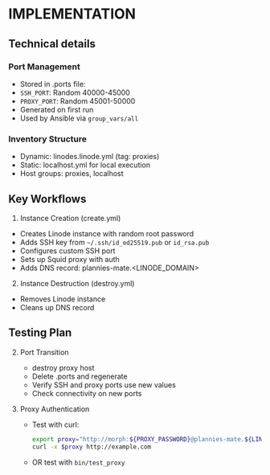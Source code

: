 IMPLEMENTATION
==============

## Technical details

### Port Management 

- Stored in .ports file:
- `SSH_PORT`: Random 40000-45000
- `PROXY_PORT`: Random 45001-50000
- Generated on first run
- Used by Ansible via `group_vars/all`

### Inventory Structure

- Dynamic: linodes.linode.yml (tag: proxies)
- Static: localhost.yml for local execution
- Host groups: proxies, localhost

## Key Workflows

1. Instance Creation (create.yml)

- Creates Linode instance with random root password
- Adds SSH key from `~/.ssh/id_ed25519.pub` or `id_rsa.pub`
- Configures custom SSH port
- Sets up Squid proxy with auth
- Adds DNS record: plannies-mate.<LINODE_DOMAIN>

2. Instance Destruction (destroy.yml)

- Removes Linode instance
- Cleans up DNS record

## Testing Plan

2. Port Transition
    - destroy proxy host 
    - Delete .ports and regenerate
    - Verify SSH and proxy ports use new values
    - Check connectivity on new ports

3. Proxy Authentication
    - Test with curl:
      ```bash
      export proxy="http://morph:${PROXY_PASSWORD}@plannies-mate.${LINODE_DOMAIN}:${PROXY_PORT}"
      curl -x $proxy http://example.com
      ```
    - OR test with `bin/test_proxy`

